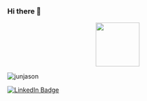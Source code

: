 ### Hi there 👋

<!--
**junjason/junjason** is a ✨ _special_ ✨ repository because its `README.md` (this file) appears on your GitHub profile.

Here are some ideas to get you started:

- 🔭 I’m currently working on ...
- 🌱 I’m currently learning ...
- 👯 I’m looking to collaborate on ...
- 🤔 I’m looking for help with ...
- 💬 Ask me about ...
- 📫 How to reach me: ...
- 😄 Pronouns: ...
- ⚡ Fun fact: ...
-->

<div id="header" align="center">
  <img src="https://media.giphy.com/media/v1.Y2lkPTc5MGI3NjExY3JyY3JhejRqNXlncDZwOWVycjNlNGNpcHdydWE3Nms3MnN2ZGlubiZlcD12MV9pbnRlcm5hbF9naWZfYnlfaWQmY3Q9cw/WIQ0N0OUvei1OW1h9Z/giphy.gif" width="100"/>
</div>

<p align="left"> <img src="https://komarev.com/ghpvc/?username=junjason&label=Profile%20views&color=0e75b6&style=flat" alt="junjason" /> </p>

<div id="badges">
  <a href="https://www.linkedin.com/in/jason-jun-0a7576237/">
    <img src="https://img.shields.io/badge/LinkedIn-blue?style=for-the-badge&logo=linkedin&logoColor=white" alt="LinkedIn Badge"/>
  </a>
</div>
